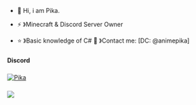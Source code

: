 - 👋 Hi, i am Pika.

  
- ⚡ 》Minecraft & Discord Server Owner 
- ⭐️ 》Basic knowledge of C#
  🍪 》Contact me: [DC: @animepika] 

###

<h4 align="left">Discord</h4>

###
[<img src="https://discord.c99.nl/widget/theme-1/981237650763698216.png" alt="Pika">
](https://discord.c99.nl/widget/theme-1/981237650763698216.png)
###

<a href="https://visitcount.itsvg.in">
  <img src="https://visitcount.itsvg.in/api?id=Pikaswelt&label=Profile%20Views&color=0&icon=1&pretty=false" />
</a>
